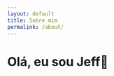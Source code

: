 ```yaml
---
layout: default
title: Sobre mim
permalink: /about/
---
```


<h1><span class="font-filter font-filter-app"><strong>Olá, eu sou Jeff</strong><span>👋</h1>
